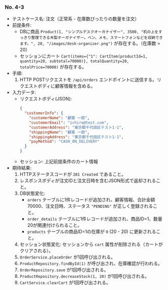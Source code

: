 ### No. 4-3

- テストケース名: 注文（正常系 - 在庫数ぴったりの数量を注文）
- 前提条件:
  - DBに商品 `Product(1, "シンプルデスクオーガナイザー", 3500, "机の上をすっきり整理できる木製オーガナイザー。ペン、メモ、スマートフォンなどを収納できます。", 20, "/images/desk-organizer.png")` が存在する。（在庫数 = 20）
  - セッションにカート `Cart(items={"1": CartItem(productId=1, quantity=20, subtotal=70000)}, totalQuantity=20, totalPrice=70000)` が存在する。
- 手順:
  1. HTTP POSTリクエストを `/api/orders` エンドポイントに送信する。リクエストボディに顧客情報を含める。
- 入力データ:
  - リクエストボディ(JSON):
    ```json
    {
      "customerInfo": {
        "customerName": "顧客 一郎",
        "customerEmail": "ichiro@test.com",
        "customerAddress": "東京都千代田区テスト1-1",
        "shippingName": "顧客 一郎",
        "shippingAddress": "東京都千代田区テスト1-1",
        "payMethod": "CASH_ON_DELIVERY"
      }
    }
    ```
  - セッション: 上記前提条件のカート情報
- 期待結果:
  1. HTTPステータスコードが `201 Created` であること。
  2. レスポンスボディが注文IDと注文日時を含むJSON形式で返却されること。
  3. DB状態変化:
     - `orders` テーブルに1件レコードが追加され、顧客情報、合計金額70000、注文日時、ステータス `"PENDING"` が正しく登録されること。
     - `order_details` テーブルに1件レコードが追加され、商品ID=1、数量20が関連付けられること。
     - `products` テーブルの商品ID=1の在庫が `0` (20 - 20) に更新されること。
  4. セッション状態変化: セッションから `cart` 属性が削除される（カートがクリアされる）。
  5. `OrderService.placeOrder` が1回呼び出される。
  6. `ProductRepository.findById(1)` が呼び出され、在庫確認が行われる。
  7. `OrderRepository.save` が1回呼び出される。
  8. `ProductRepository.decreaseStock(1, 20)` が1回呼び出される。
  9. `CartService.clearCart` が1回呼び出される。
